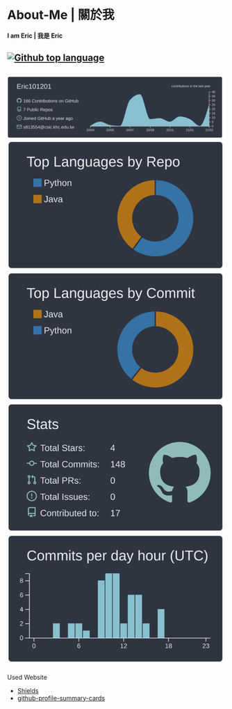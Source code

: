 # About-Me | 關於我
**I am Eric | 我是 Eric**

[![Github top language](https://img.shields.io/github/languages/top/Eric101201/dc-bot?style=for-the-badge)](https://github.com/Eric101201/dc-bot)
---

[![](https://raw.githubusercontent.com/Eric101201/github-profile-summary-cards/master/profile-summary-card-output/nord_dark/0-profile-details.svg)](https://github.com/Eric101201)
[![](https://raw.githubusercontent.com/Eric101201/github-profile-summary-cards/master/profile-summary-card-output/nord_dark/1-repos-per-language.svg)](https://github.com/Eric101201) [![](https://raw.githubusercontent.com/Eric101201/github-profile-summary-cards/master/profile-summary-card-output/nord_dark/2-most-commit-language.svg)](https://github.com/Eric101201)
[![](https://raw.githubusercontent.com/Eric101201/github-profile-summary-cards/master/profile-summary-card-output/nord_dark/3-stats.svg)](https://github.com/Eric101201) [![](https://raw.githubusercontent.com/Eric101201/github-profile-summary-cards/master/profile-summary-card-output/nord_dark/4-productive-time.svg)](https://github.com/Eric101201)
---
Used Website
- [Shields](https://shields.io/)
- [github-profile-summary-cards](https://github.com/vn7n24fzkq/github-profile-summary-cards)
